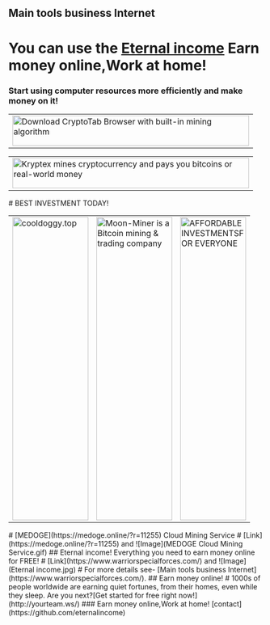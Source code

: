 ## Main tools business Internet
# You can use the [Eternal income](https://www.warriorspecialforces.com/) Earn money online,Work at home!
### Start using computer resources more efficiently and make money on it!
<center>
<table>
<tbody>
<tr>
<td><a href="https://get.cryptobrowser.site/9/1420081" target="_blank" rel="nofollow"><img src="animated-s5-02.gif" alt="Download CryptoTab Browser with built-in mining algorithm" width="468" height="60"></a></td>
</tr>
</tbody></table>
</center>
<center>
<table>
<tbody>
<tr>
<td><a href="https://www.kryptex.org/?ref=4e9b58e8" target="_blank" rel="nofollow"><img src="https://static.wixstatic.com/media/4a3ddd_1ee4afcec09f47d48ec451464a955d22~mv2.gif" alt="Kryptex mines cryptocurrency and pays you bitcoins or real-world money" width="468" height="60"></a></td>
</tr>
</tbody></table>
</center>
# BEST INVESTMENT TODAY!
<center>
<table>
<tbody>
<tr>
<td><a href="https://cooldoggy.top/index.php?boss=46149" target="_blank" rel="nofollow"><img src="https://static.wixstatic.com/media/4a3ddd_663027e558a94862930c3dfc7278bd71~mv2.gif" alt="cooldoggy.top" width="150" height="600"></a></td><td>
<a href="https://moon-miner.biz//?ref=aakanab" target="_blank" rel="nofollow"><img src="https://static.wixstatic.com/media/4a3ddd_67432def42674820b071f4e2d3fbcb6a~mv2.gif" alt="Moon-Miner is a Bitcoin mining & trading company" width="150" height="600"></a></td><td>
<a href="https://10cent.biz/ref/aakanab" target="_blank" rel="nofollow"><img src="https://static.wixstatic.com/media/4a3ddd_074572d42b47491ca2df56db2d7cd3c4~mv2.gif" alt="AFFORDABLE INVESTMENTSFOR EVERYONE" width="130" height="600"></a></td>
</tr>
</tbody></table>
</center>
# [MEDOGE](https://medoge.online/?r=11255) Cloud Mining Service
# [Link](https://medoge.online/?r=11255) and ![Image](MEDOGE Cloud Mining Service.gif)
## Eternal income! Everything you need to earn money online for FREE!
# [Link](https://www.warriorspecialforces.com/) and ![Image](Eternal income.jpg)
# For more details see- [Main tools business Internet](https://www.warriorspecialforces.com/).
## Earn money online!
# 1000s of people worldwide are earning quiet fortunes, from their homes, even while they sleep. Are you next?[Get started for free right now!](http://yourteam.ws/)
### Earn money online,Work at home!
[contact](https://github.com/eternalincome)

